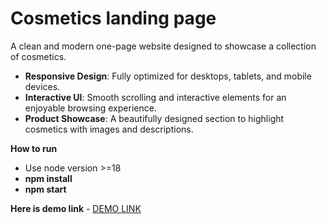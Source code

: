 # Cosmetics landing page
A clean and modern one-page website designed to showcase a collection of cosmetics.

- **Responsive Design**: Fully optimized for desktops, tablets, and mobile devices.
- **Interactive UI**: Smooth scrolling and interactive elements for an enjoyable browsing experience.
- **Product Showcase**: A beautifully designed section to highlight cosmetics with images and descriptions.

**How to run**

- Use node version >=18
- **npm install**
- **npm start**
  
**Here is demo link**
    - [DEMO LINK](https://RUBIC0N5545.github.io/Cosmetics-landing/)
